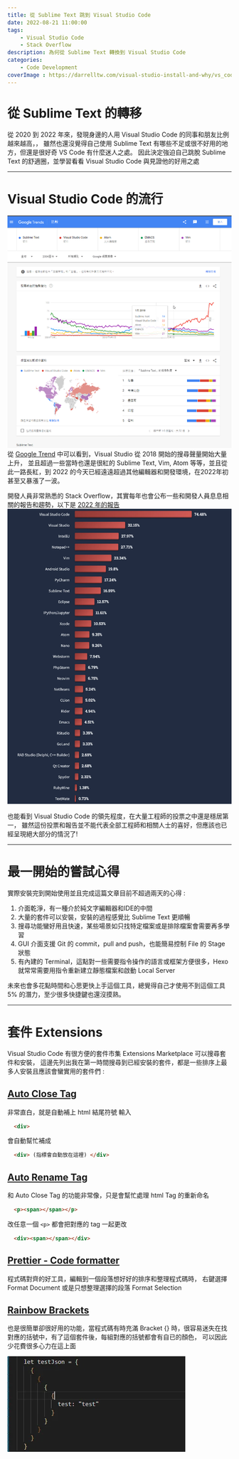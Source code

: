 ```yaml
---
title: 從 Sublime Text 跳到 Visual Studio Code
date: 2022-08-21 11:00:00
tags: 
	- Visual Studio Code
	- Stack Overflow
description: 為何從 Sublime Text 轉換到 Visual Studio Code
categories: 
	- Code Development
coverImage : https://darrelltw.com/visual-studio-install-and-why/vs_code_logo.png
---
```


# 從 Sublime Text 的轉移

從 2020 到 2022 年來，發現身邊的人用 Visual Studio Code 的同事和朋友比例越來越高，，
雖然也還沒覺得自己使用 Sublime Text 有哪些不足或很不好用的地方，但還是很好奇 VS Code 有什麼迷人之處。
因此決定強迫自己跳脫 Sublime Text 的舒適圈，並學習看看 Visual Studio Code 與見證他的好用之處

--- 

# Visual Studio Code 的流行

 ![google_trend](./visual-studio-install-and-why/google_trend.png)
從 [Google Trend](https://trends.google.com.tw/trends/explore?date=all&q=%2Fm%2F0b6h18n,%2Fm%2F0134xwrk,%2Fm%2F0_x5x3g,EMACS,%2Fm%2F07zh7#TIMESERIES) 中可以看到，Visual Studio 從 2018 開始的搜尋聲量開始大量上升，
並且超過一些當時也還是很紅的 Sublime Text, Vim, Atom 等等，並且從此一路長紅，到 2022 的今天已經遠遠超過其他編輯器和開發環境，在2022年初甚至又暴漲了一波。

開發人員非常熟悉的 Stack Overflow，其實每年也會公布一些和開發人員息息相關的報告和趨勢，以下是 [2022 年的報告](https://survey.stackoverflow.co/2022/#technology-most-popular-technologies)
![stackoverflow_2022](./visual-studio-install-and-why/stackoverflow_2022_.webp)

也能看到 Visual Studio Code 的領先程度，在大量工程師的投票之中還是穩居第一，
雖然這份投票和報告並不能代表全部工程師和相關人士的喜好，但應該也已經呈現絕大部分的情況了!

--- 

# 最一開始的嘗試心得

實際安裝完到開始使用並且完成這篇文章目前不超過兩天的心得 : 
1. 介面乾淨，有一種介於純文字編輯器和IDE的中間
2. 大量的套件可以安裝，安裝的過程感覺比 Sublime Text 更順暢
3. 搜尋功能蠻好用且快速，某些場景如只找特定檔案或是排除檔案會需要再多學習
4. GUI 介面支援 Git 的 commit，pull and push，也能簡易控制 File 的 Stage 狀態
5. 有內建的 Terminal，這點對一些需要指令操作的語言或框架方便很多，Hexo 就常常需要用指令重新建立靜態檔案和啟動 Local Server

未來也會多花點時間和心思更快上手這個工具，總覺得自己才使用不到這個工具 5% 的潛力，至少很多快捷鍵也還沒摸熟。

---

# 套件 Extensions

Visual Studio Code 有很方便的套件市集 Extensions Marketplace 可以搜尋套件和安裝，
這邊先列出我在第一時間搜尋到已經安裝的套件，都是一些排序上最多人安裝且應該會蠻實用的套件們 :

## [Auto Close Tag](https://marketplace.visualstudio.com/items?itemName=formulahendry.auto-close-tag)

非常直白，就是自動補上 html 結尾符號
輸入
```html
  <div> 
```
會自動幫忙補成

```html
  <div> (指標會自動放在這裡) </div>
```
## [Auto Rename Tag](https://marketplace.visualstudio.com/items?itemName=formulahendry.auto-rename-tag)

和 Auto Close Tag 的功能非常像，只是會幫忙處理 html Tag 的重新命名

```html
  <p><span></span></p> 
```
改任意一個 `<p>` 都會把對應的 tag 一起更改

```html
  <div><span></span></div> 
```

## [Prettier - Code formatter](https://marketplace.visualstudio.com/items?itemName=esbenp.prettier-vscode)

程式碼對齊的好工具，編輯到一個段落想好好的排序和整理程式碼時，
右鍵選擇 Format Document 或是只想整理選擇的段落 Format Selection

## [Rainbow Brackets](https://marketplace.visualstudio.com/items?itemName=2gua.rainbow-brackets)

也是很簡單卻很好用的功能，當程式碼有時充滿 Bracket {} 時，很容易迷失在找對應的括號中，有了這個套件後，每組對應的括號都會有自已的顏色，
可以因此少花費很多心力在這上面

 ![rainbow_brackets.webp](./visual-studio-install-and-why/rainbow_brackets.webp)